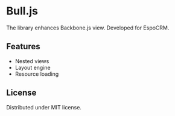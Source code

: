 # Bull.js

The library enhances Backbone.js view. Developed for EspoCRM.

## Features

* Nested views
* Layout engine
* Resource loading

## License

Distributed under MIT license.
